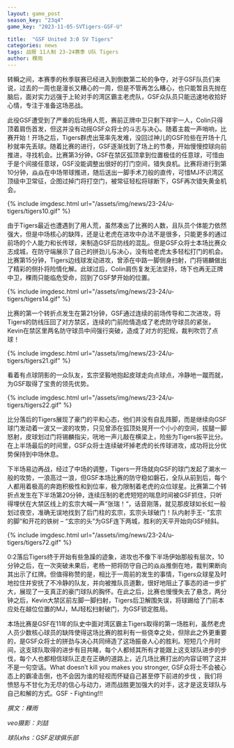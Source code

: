 ```yaml
---
layout: game_post
season_key: "23q4"
game_key: "2023-11-05-SVTigers-GSF-U"

title:  "GSF United 3:0 SV Tigers"
categories: news
tags: 战报 11人制 23-24赛季 U队 Tigers
author: 稞雨
---
```


转瞬之间，本赛季的秋季联赛已经进入到倒数第二轮的争夺，对于GSF队员们来说，过去的一周也是漫长又糟心的一周，但是不管再怎么糟心，也只能暂且先抛在脑后，面对实力远强于上轮对手的湾区霸主老虎队，GSF众队员只能迅速地收拾好心情，专注于准备这场恶战。

此役GSF遭受到了严重的后场用人荒，赛前正牌中卫只剩下祥宇一人，Colin只得顶着肩伤首发，但这并没有动摇GSF众将士的斗志与决心。随着主裁一声哨响，比赛开始！开场之后，Tigers群虎出笼率先发难，没回过神儿的GSF险些在开场十几秒就率先丢球。随着比赛的进行，GSF逐渐找到了场上的节奏，开始慢慢控球向前推进，寻找机会。比赛第3分钟，GSF在禁区弧顶拿到位置极佳的任意球，可惜由于是个间接任意球，GSF没能调整出很好的打门空间，错失良机。比赛将进行到第10分钟，焱焱在中场带球推进，随后送出一脚手术刀般的直传，可惜MJ不识湾区顶级中卫常征，企图过掉门将打空门，被常征轻松将球断下，GSF再次错失黄金机会。

{% include imgdesc.html url="/assets/img/news/23-24/u-tigers/tigers10.gif" %}

由于Tigers最近也遭遇到了用人荒，虽然凑出了比赛的人数，且队员个体能力依然强大，但是中场核心的缺阵，还是让老虎在进攻中办法不是很多，只能更多的通过前场的个人能力和长传球，来制造GSF后防线的混乱。但是GSF众将士本场比赛众志成城，在防守端展示了自己的拼劲儿与决心，没有给老虎太多轻松打门的机会。比赛第15分钟，Tigers边线球发动进攻，曾添在中路一脚侧身扫射，门将锡麟做出了精彩的侧扑将险情化解。此球过后，Colin肩伤复发无法坚持，场下也再无正牌中卫，稞雨只能临危受命，回到了GSF梦开始的位置。

{% include imgdesc.html url="/assets/img/news/23-24/u-tigers/tigers14.gif" %}

比赛的第一个转折点发生在第21分钟，GSF通过连续的前场传导和二次进攻，将Tigers的防线压回了对方禁区，连续的门前险情造成了老虎防守球员的紧张，Kevin在禁区里两名防守球员中间强行突破，造成了对方的犯规，裁判吹罚了点球！

{% include imgdesc.html url="/assets/img/news/23-24/u-tigers/tigers21.gif" %}

看着有点球阴影的一众队友，玄宗坚毅地抱起皮球走向点球点，冷静地一蹴而就，为GSF取得了宝贵的领先优势。

{% include imgdesc.html url="/assets/img/news/23-24/u-tigers/tigers22.gif" %}

比分落后的Tigers展现了豪门的平和心态，他们并没有自乱阵脚，而是继续向GSF球门发动着一波又一波的攻势，只见曾添在弧顶处晃开一个小小的空间，拔腿一脚怒射，皮球划过门将锡麟指尖，咣地一声儿敲在横梁上，险些为Tigers扳平比分。在上半场最后的时间里，GSF众将士连续破坏掉老虎的长传球进攻，成功将比分优势保持到中场休息。

下半场易边再战，经过了中场的调整，Tigers一开场就向GSF的球门发起了潮水一般的攻势，一浪高过一浪，但GSF本场比赛的防守稳如磐石，全队从前到后，每个人都用着极高的奔跑积极性和到位率，极力限制着老虎的众位球星。比赛第二个转折点发生在下半场第20分钟，连续压制的老虎短短的喘息时间被GSF抓住，只听得埋伏在大禁区线上的玄宗大喊一声“张瑞！“，话音刚落，就见那皮球如长虹一般划过夜空，准确无误地找到了后门柱的玄宗，玄宗头球破门！队内射手王- ”玄宗的脚“和开花的铁树 – “玄宗的头”为GSF连下两城，胜利的天平开始向GSF倾斜。

{% include imgdesc.html url="/assets/img/news/23-24/u-tigers/tigers72.gif" %}

0:2落后Tigers终于开始有些急躁的迹象，进攻也不像下半场伊始那般有层次，10分钟之后，在一次突破未果后，老杨一把将防守自己的焱焱推倒在地，裁判果断向其出示了红牌。但值得称赞的是，相比于一周前的发生的事情，Tigers众球星及时地拉住并安抚了不冷静的队友，并向被推队员道歉，很好地阻止了事态的进一步扩大，展现了一支真正的豪门球队的胸怀。在此之后，比赛也慢慢失去了悬念，两分钟之后，Kevin大禁区前左脚一脚扫射，Tigers后卫解围失误，将球踢给了门前本应处在越位位置的MJ，MJ轻松扫射破门，为GSF锁定胜局。

本场比赛是GSF在11年的队史中面对湾区霸主Tigers取得的第一场胜利，虽然老虎人员少数核心球员的缺阵使得这场比赛的胜利有一些侥幸之处，但除此之外更重要的，是GSF众将士的拼劲与决心共同缔造了这场振奋人心的胜利。短短几个月时间，这支球队取得的进步有目共睹，每个人都倾其所有才能跟上这支球队进步的步伐，每个人也都相信球队正走在正确的道路上，近几场比赛打出的内容证明了这并不是一句空话。What doesn’t kill you makes you stronger, GSF众将士不会被心态上的霸凌击倒，也不会因为谁的轻视而怀疑自己甚至停下前进的步伐 ，我们将愤怒与不甘化为无尽的信心与动力，进而战胜更加强大的对手，这才是这支球队与自己和解的方式。GSF - Fighting!!!

*撰文：稞雨*

*veo摄影：刘喆*

*球队xhs：GSF足球俱乐部*
